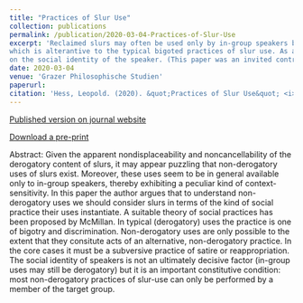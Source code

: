 ```yaml
---
title: "Practices of Slur Use"
collection: publications
permalink: /publication/2020-03-04-Practices-of-Slur-Use
excerpt: 'Reclaimed slurs may often be used only by in-group speakers because they are tokens of a social practice of resistance or subversion,
which is alterantive to the typical bigoted practices of slur use. As a constitutive condition, what practice a given utterance is an act of may depend
on the social identity of the speaker. (This paper was an invited contribution.)'
date: 2020-03-04
venue: 'Grazer Philosophische Studien'
paperurl: 
citation: 'Hess, Leopold. (2020). &quot;Practices of Slur Use&quot; <i>Grazer Philosophische Studien</i>. 97:86-105. doi.org/10.1163/18756735-09701006'
---
```


[Published version on journal website](https://brill.com/view/journals/gps/97/1/article-p86_86.xml)

[Download a pre-print](/files/Hess_Practices_of_Slur_Use.pdf)

Abstract: Given the apparent nondisplaceability and noncancellability of the derogatory content of slurs, it may appear puzzling
that non-derogatory uses of slurs exist. Moreover, these uses seem to be in general available only to in-group speakers,
thereby exhibiting a peculiar kind of context-sensitivity. In this paper the author argues that to understand non-derogatory uses
we should consider slurs in terms of the kind of social practice their uses instantiate. A suitable theory of social practices
has been proposed by McMillan. In typical (derogatory) uses the practice is one of bigotry and discrimination. Non-derogatory uses
are only possible to the extent that they consitute acts of an alternative, non-derogatory practice. In the core cases it must be
a subversive practice of satire or reappropriation. The social identity of speakers is not an ultimately decisive factor (in-group
uses may still be derogatory) but it is an important constitutive condition: most non-derogatory practices of slur-use can only
be performed by a member of the target group.


